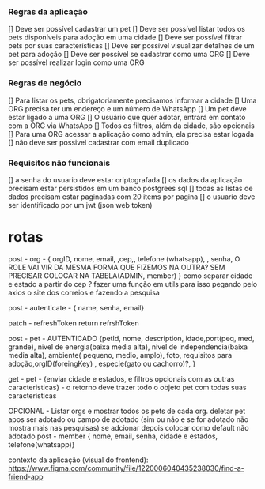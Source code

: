 ### Regras da aplicação

[] Deve ser possível cadastrar um pet
[] Deve ser possível listar todos os pets disponíveis para adoção em uma cidade
[] Deve ser possível filtrar pets por suas características
[] Deve ser possível visualizar detalhes de um pet para adoção
[] Deve ser possível se cadastrar como uma ORG
[] Deve ser possível realizar login como uma ORG

### Regras de negócio

[] Para listar os pets, obrigatoriamente precisamos informar a cidade
[] Uma ORG precisa ter um endereço e um número de WhatsApp
[] Um pet deve estar ligado a uma ORG
[] O usuário que quer adotar, entrará em contato com a ORG via WhatsApp
[] Todos os filtros, além da cidade, são opcionais
[] Para uma ORG acessar a aplicação como admin, ela precisa estar logada
[] não deve ser possivel cadastrar com email duplicado

### Requisitos não funcionais
[] a senha do usuario deve estar criptografada
[] os dados da aplicação precisam estar persistidos em um banco postgrees sql
[] todas as listas de dados precisam estar paginadas com 20 items por pagina
[] o usuario deve ser identificado por um jwt (json web token)

# rotas
post - org - { orgID, nome, email, ,cep,, telefone (whatsapp), , senha, O ROLE VAI VIR DA MESMA FORMA QUE FIZEMOS NA OUTRA? SEM PRECISAR COLOCAR NA TABELA(ADMIN, member) } como separar cidade e estado a partir do cep ? fazer uma função em utils para isso pegando pelo axios o site dos correios e fazendo a pesquisa

post - autenticate - { name, senha, email} 

patch - refreshToken return refrshToken

post - pet - AUTENTICADO {petId, nome, description, idade,port(peq, med, grande),  nivel de energia(baixa media alta), nivel de independencia(baixa media alta), ambiente( pequeno, medio, amplo), foto, requisitos para adoção,orgID(foreingKey) , especie(gato ou cachorro)?,  }

get - pet - {enviar cidade e estados, e filtros opcionais com as outras caracteristicas} - o retorno deve trazer todo o objeto pet com todas suas caracteristicas

OPCIONAL -
Listar orgs e mostrar todos os pets de cada org.
deletar pet apos ser adotado ou campo de adotado (sim ou não e se for adotado não mostra mais nas pesquisas) se adcionar depois colocar como default não adotado
post - member { nome, email, senha, cidade e estados, telefone(whatsapp)}

contexto da aplicação (visual do frontend):
https://www.figma.com/community/file/1220006040435238030/find-a-friend-app
